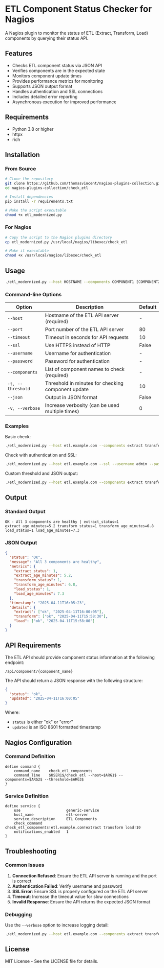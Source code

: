 # ETL Component Status Checker for Nagios

A Nagios plugin to monitor the status of ETL (Extract, Transform, Load) components by querying their status API.

## Features

- Checks ETL component status via JSON API
- Verifies components are in the expected state
- Monitors component update times
- Provides performance metrics for monitoring
- Supports JSON output format
- Handles authentication and SSL connections
- Includes detailed error reporting
- Asynchronous execution for improved performance

## Requirements

- Python 3.8 or higher
- httpx
- rich

## Installation

### From Source

```bash
# Clone the repository
git clone https://github.com/thomasvincent/nagios-plugins-collection.git
cd nagios-plugins-collection/check_etl

# Install dependencies
pip install -r requirements.txt

# Make the script executable
chmod +x etl_modernized.py
```

### For Nagios

```bash
# Copy the script to the Nagios plugins directory
cp etl_modernized.py /usr/local/nagios/libexec/check_etl

# Make it executable
chmod +x /usr/local/nagios/libexec/check_etl
```

## Usage

```bash
./etl_modernized.py --host HOSTNAME --components COMPONENT1 [COMPONENT2 ...] [options]
```

### Command-line Options

| Option | Description | Default |
|--------|-------------|---------|
| `--host` | Hostname of the ETL API server (required) | - |
| `--port` | Port number of the ETL API server | 80 |
| `--timeout` | Timeout in seconds for API requests | 10 |
| `--ssl` | Use HTTPS instead of HTTP | False |
| `--username` | Username for authentication | - |
| `--password` | Password for authentication | - |
| `--components` | List of component names to check (required) | - |
| `-t, --threshold` | Threshold in minutes for checking component update | 10 |
| `--json` | Output in JSON format | False |
| `-v, --verbose` | Increase verbosity (can be used multiple times) | 0 |

### Examples

Basic check:
```bash
./etl_modernized.py --host etl.example.com --components extract transform load
```

Check with authentication and SSL:
```bash
./etl_modernized.py --host etl.example.com --ssl --username admin --password secret --components extract transform load
```

Custom threshold and JSON output:
```bash
./etl_modernized.py --host etl.example.com --components extract transform load --threshold 30 --json
```

## Output

### Standard Output

```
OK - All 3 components are healthy | extract_status=1 extract_age_minutes=5.2 transform_status=1 transform_age_minutes=6.8 load_status=1 load_age_minutes=7.3
```

### JSON Output

```json
{
  "status": "OK",
  "message": "All 3 components are healthy",
  "metrics": {
    "extract_status": 1,
    "extract_age_minutes": 5.2,
    "transform_status": 1,
    "transform_age_minutes": 6.8,
    "load_status": 1,
    "load_age_minutes": 7.3
  },
  "timestamp": "2025-04-11T16:05:23",
  "details": {
    "extract": ["ok", "2025-04-11T16:00:05"],
    "transform": ["ok", "2025-04-11T15:58:30"],
    "load": ["ok", "2025-04-11T15:58:00"]
  }
}
```

## API Requirements

The ETL API should provide component status information at the following endpoint:

```
/api/component/{component_name}
```

The API should return a JSON response with the following structure:

```json
{
  "status": "ok",
  "updated": "2025-04-11T16:00:05"
}
```

Where:
- `status` is either "ok" or "error"
- `updated` is an ISO 8601 formatted timestamp

## Nagios Configuration

### Command Definition

```
define command {
    command_name    check_etl_components
    command_line    $USER1$/check_etl --host=$ARG1$ --components=$ARG2$ --threshold=$ARG3$
}
```

### Service Definition

```
define service {
    use                     generic-service
    host_name               etl-server
    service_description     ETL Components
    check_command           check_etl_components!etl.example.com!extract transform load!10
    notifications_enabled   1
}
```

## Troubleshooting

### Common Issues

1. **Connection Refused**: Ensure the ETL API server is running and the port is correct
2. **Authentication Failed**: Verify username and password
3. **SSL Error**: Ensure SSL is properly configured on the ETL API server
4. **Timeout**: Increase the timeout value for slow connections
5. **Invalid Response**: Ensure the API returns the expected JSON format

### Debugging

Use the `--verbose` option to increase logging detail:

```bash
./etl_modernized.py --host etl.example.com --components extract transform load --verbose --verbose
```

## License

MIT License - See the LICENSE file for details.

